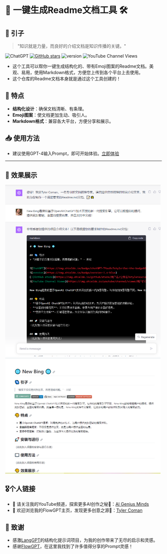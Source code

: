 # 📄 一键生成Readme文档工具 🛠️

## 🌌 引子
> "知识就是力量，而良好的介绍文档是知识传播的关键。"

![ChatGPT](https://img.shields.io/badge/chatGPT-74aa9c?style=for-the-badge&logo=openai&logoColor=white)
[![GitHub stars](https://img.shields.io/github/stars/zhutyler21/Readme-Gen?style=social)](https://github.com/zhutyler21/Readme-Gen)
![version](https://img.shields.io/badge/version-1.2-blue)
![YouTube Channel Views](https://img.shields.io/youtube/channel/views/UCt0wyEJC7XbJCretDO-jacA)

- 这个工具可以帮你一键生成结构化的、带有Emoji图案的Readme文档。美观、易用，使用Markdown格式，方便您上传到各个平台上去使用。
- 这个仓库的Readme文档本身就是通过这个工具创建的！

## 🚀 特点
- **结构化设计**：确保文档清晰、有条理。
- **Emoji图案**：使文档更加生动、吸引人。
- **Markdown格式**：兼容各大平台，方便分享和展示。

## 📥 使用方法
- 建议使用GPT-4输入Prompt，即可开始体验。[立即体验](https://chat.openai.com/share/c40318c4-bf46-45fa-9502-4211529d1ff8)
_________________

## 🎨 效果展示
<img src="./previews/1.png" width="500">

<img src="./previews/2.png" width="500">

## 🎖️个人链接
- 🙏 请关注我的YouTube频道，探索更多AI创作之秘👏：[AI Genius Minds](https://www.youtube.com/@AIGeniusMinds)
- 🙏 欢迎浏览我的FlowGPT主页，发现更多创意之源👏：[Tyler Coman](https://flowgpt.com/@tyler-coman)

## 🍁 致谢

- 感激[LangGPT](https://github.com/yzfly/LangGPT)的结构化提示词项目，为我的创作带来了无尽的启示和灵感。
- 感谢[FlowGPT](https://flowgpt.com/)，在这里我找到了许多值得分享的Prompt灵感！
